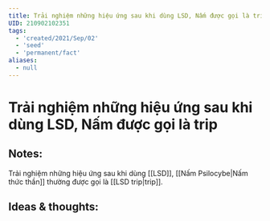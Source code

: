 ```yaml
---
title: Trải nghiệm những hiệu ứng sau khi dùng LSD, Nấm được gọi là trip
UID: 210902102351
tags:
  - 'created/2021/Sep/02'
  - 'seed'
  - 'permanent/fact'
aliases:
  - null
---
```

# Trải nghiệm những hiệu ứng sau khi dùng LSD, Nấm được gọi là trip

## Notes:
Trải nghiệm những hiệu ứng sau khi dùng [[LSD]], [[Nấm Psilocybe|Nấm thức thần]] thường  được gọi là [[LSD trip|trip]].

## Ideas & thoughts:
